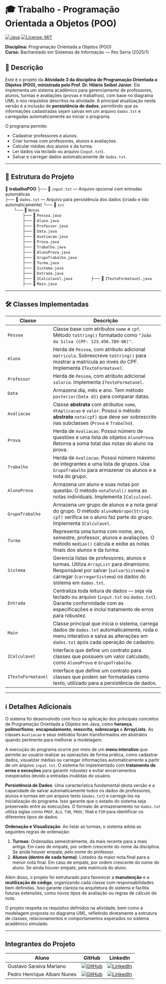 # 🎓 Trabalho - Programação Orientada a Objetos (POO)

[![Java](https://img.shields.io/badge/Java-ED8B00?style=for-the-badge&logo=java&logoColor=white)](https://www.java.com/)
[![License: MIT](https://img.shields.io/badge/License-MIT-blue.svg?style=for-the-badge)](https://opensource.org/licenses/MIT)

**Disciplina:** Programação Orientada a Objetos (POO)  
**Curso:** Bacharelado em Sistemas de Informação — Ifes Serra (2025/1)

## 📌 Descrição

Este é o projeto da **Atividade 3 da disciplina de Programação Orientada a Objetos (POO), ministrada pelo Prof. Dr. Hilário Seibel Júnior**.
Ele implementa um sistema acadêmico para gerenciamento de professores, alunos, turmas e avaliações (provas e trabalhos), com base no diagrama UML e nos requisitos descritos na atividade.
A principal atualização nesta versão é a inclusão de **persistência de dados**, permitindo que as informações cadastradas sejam salvas em um arquivo `dados.txt` e carregadas automaticamente ao iniciar o programa.

O programa permite:
- Cadastrar professores e alunos.
- Criar turmas com professores, alunos e avaliações.
- Calcular médias dos alunos e da turma.
- Ler dados via teclado ou arquivo (`input.txt`).
- Salvar e carregar dados automaticamente de `dados.txt`.

---

## 🧱 Estrutura do Projeto

📁 **trabalhoPOO** ├── 📄 `input.txt` — Arquivo opcional com entradas automáticas  
├── 📄 `dados.txt` — Arquivo para persistência dos dados (criado e lido automaticamente)
└── 📁 `src`  
  └── 📁 `Notas`  
    ├── 📄 `Pessoa.java`  
    ├── 📄 `Aluno.java`  
    ├── 📄 `Professor.java`  
    ├── 📄 `Data.java`  
    ├── 📄 `Avaliacao.java`  
    ├── 📄 `Prova.java`  
    ├── 📄 `Trabalho.java`  
    ├── 📄 `AlunoProva.java`  
    ├── 📄 `GrupoTrabalho.java`  
    ├── 📄 `Turma.java`  
    ├── 📄 `Sistema.java`  
    ├── 📄 `Entrada.java`  
    ├── 📄 `ICalculavel.java`
    ├── 📄 `ITextoFormatavel.java`
    ├── 📄 `Main.java`

---

## 🛠 Classes Implementadas

| Classe             | Descrição |
|--------------------|-----------|
| `Pessoa`           | Classe base com atributos `nome` e `cpf`. Método `toString()` formatado como `"João da Silva (CPF: 123.456.789-00)"`. |
| `Aluno`            | Herda de `Pessoa`, com atributo adicional `matricula`. Sobrescreve `toString()` para mostrar a matrícula ao invés do CPF. Implementa `ITextoFormatavel`. |
| `Professor`        | Herda de `Pessoa`, com atributo adicional `salario`. Implementa `ITextoFormatavel`. |
| `Data`             | Armazena dia, mês e ano. Tem método `posterior(Data d2)` para comparar datas. |
| `Avaliacao`        | Classe **abstrata** com atributos `nome`, `dtAplicacao` e `valor`. Possui o método **abstrato** `nota(cpf)` que deve ser sobrescrito nas subclasses (`Prova` e `Trabalho`). |
| `Prova`            | Herda de `Avaliacao`. Possui número de questões e uma lista de objetos `AlunoProva`. Retorna a soma total das notas do aluno na prova. |
| `Trabalho`         | Herda de `Avaliacao`. Possui número máximo de integrantes e uma lista de grupos. Usa `GrupoTrabalho` para armazenar os alunos e a nota do grupo. |
| `AlunoProva`       | Armazena um aluno e suas notas por questão. O método `notaTotal()` soma as notas individuais. Implementa `ICalculavel`. |
| `GrupoTrabalho`    | Armazena um grupo de alunos e a nota geral do grupo. O método `alunoNoGrupo(String cpf)` verifica se o aluno faz parte do grupo. Implementa `ICalculavel`. |
| `Turma`            | Representa uma turma com nome, ano, semestre, professor, alunos e avaliações. O método `medias()` calcula e exibe as notas finais dos alunos e da turma. |
| `Sistema`          | Gerencia listas de professores, alunos e turmas. Utiliza `ArrayList` para dinamismo. Responsável por salvar (`salvarSistema`) e carregar (`carregarSistema`) os dados do sistema em `dados.txt`. |
| `Entrada`          | Centraliza toda leitura de dados — seja via teclado ou arquivo (`input.txt` ou `dados.txt`). Garante conformidade com as especificações e inclui tratamento de erros para robustez. |
| `Main`             | Classe principal que inicia o sistema, carrega dados de `dados.txt` automaticamente, roda o menu interativo e salva as alterações em `dados.txt` após cada operação de cadastro. |
| `ICalculavel`      | Interface que define um contrato para classes que possuem um valor calculado, como `AlunoProva` e `GrupoTrabalho`. |
| `ITextoFormatavel` | Interface que define um contrato para classes que podem ser formatadas como texto, utilizado para a persistência de dados. |

---

## ℹ️ Detalhes Adicionais

O sistema foi desenvolvido com foco na aplicação dos principais conceitos de Programação Orientada a Objetos em Java, como **herança**, **polimorfismo**, **encapsulamento**, **reescrita**, **sobrecarga** e **ArrayLists**. As classes `Avaliacao` e seus métodos foram transformados em abstratos quando pertinente para melhorar a modelagem.

A execução do programa ocorre por meio de um **menu interativo** que permite ao usuário realizar as operações de forma prática, como cadastrar dados, visualizar médias ou carregar informações automaticamente a partir de um arquivo `input.txt`. O sistema foi implementado com **tratamento de erros e exceções** para garantir robustez e evitar encerramentos inesperados devido a entradas inválidas do usuário.

**Persistência de Dados**: Uma característica fundamental desta versão é a capacidade de salvar automaticamente todos os dados de professores, alunos e turmas em um arquivo texto (`dados.txt`) e carregá-los na inicialização do programa. Isso garante que o estado do sistema seja preservado entre as execuções. O formato de armazenamento no `dados.txt` utiliza siglas como `PROF`, `ALU`, `TUR`, `PROV`, `TRAB` e `FIM` para identificar os diferentes tipos de dados.

**Ordenação e Visualização**:
Ao listar as turmas, o sistema adota as seguintes regras de ordenação:
1.  **Turmas**: Ordenadas semestralmente, da mais recente para a mais antiga. Em caso de empate, por ordem crescente do nome da disciplina. Se ainda houver empate, pelo nome do professor.
2.  **Alunos (dentro de cada turma)**: Listados da maior nota final para a menor nota final. Em caso de empate, por ordem crescente do nome do aluno. Se ainda houver empate, pela matrícula do aluno.

Além disso, o projeto foi estruturado para favorecer a **manutenção** e a **reutilização de código**, organizando cada classe com responsabilidades bem definidas. Isso garante clareza na arquitetura do sistema e facilita futuras extensões, como novos tipos de avaliação ou regras de cálculo de nota.

O projeto respeita os requisitos definidos na atividade, bem como a modelagem proposta no diagrama UML, refletindo diretamente a estrutura de classes, relacionamentos e comportamentos esperados no sistema acadêmico simulado.

---

## **Integrantes do Projeto**
| Aluno | GitHub | LinkedIn |
|-------|--------|----------|
| Gustavo Saraiva Mariano | [![GitHub](https://img.shields.io/badge/github-black?style=for-the-badge&logo=github)](https://github.com/saraivagustavo) | [![LinkedIn](https://img.shields.io/badge/linkedin-blue?style=for-the-badge&logo=linkedin)](https://www.linkedin.com/in/gustavo-saraiva-mariano/) |
| Pedro Henrique Albani Nunes | [![GitHub](https://img.shields.io/badge/github-black?style=for-the-badge&logo=github)](https://github.com/PedroAlbaniNunes) | [![LinkedIn](https://img.shields.io/badge/linkedin-blue?style=for-the-badge&logo=linkedin)](https://www.linkedin.com/in/pedro-henrique-albani-nunes-33a729270/) |

